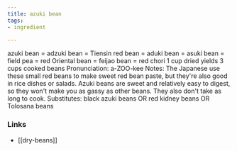 ```yaml
---
title: azuki bean
tags:
- ingredient

---
```

azuki bean = adzuki bean = Tiensin red bean = aduki bean = asuki bean = field pea = red Oriental bean = feijao bean = red chori 1 cup dried yields 3 cups cooked beans Pronunciation: a-ZOO-kee Notes: The Japanese use these small red beans to make sweet red bean paste, but they're also good in rice dishes or salads. Azuki beans are sweet and relatively easy to digest, so they won't make you as gassy as other beans. They also don't take as long to cook. Substitutes: black azuki beans OR red kidney beans OR Tolosana beans

### Links

* [[dry-beans]]
